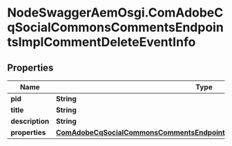 # NodeSwaggerAemOsgi.ComAdobeCqSocialCommonsCommentsEndpointsImplCommentDeleteEventInfo

## Properties

Name | Type | Description | Notes
------------ | ------------- | ------------- | -------------
**pid** | **String** |  | [optional] 
**title** | **String** |  | [optional] 
**description** | **String** |  | [optional] 
**properties** | [**ComAdobeCqSocialCommonsCommentsEndpointsImplCommentDeleteEventProperties**](ComAdobeCqSocialCommonsCommentsEndpointsImplCommentDeleteEventProperties.md) |  | [optional] 



